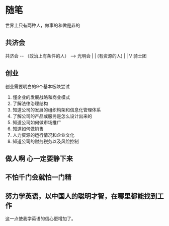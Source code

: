 # 随笔

世界上只有两种人，做事的和做是非的

##  共济会
共济会  -- （政治上有条件的人） --> 光明会
  |
  |
(有资源的人)
  |
  |
  V
骑士团

## 创业
创业需要明白的9个基本板块尝试
1. 懂企业的发展战略和商业模式
1. 了解法律治理结构
1. 知道公司的发展的组织构架和信息化管理体系
1. 了解公司的产品或服务是怎么设计出来的
1. 知道公司如何做市场推广
1. 知道如何做销售
1. 人力资源的运行情况和企业文化
1. 知道公司的财务税务以及风险控制

## 做人啊 心一定要静下来

## 不怕千门会就怕一门精

## 努力学英语，以中国人的聪明才智，在哪里都能找到工作

这一点使我学英语的信心更增加了。